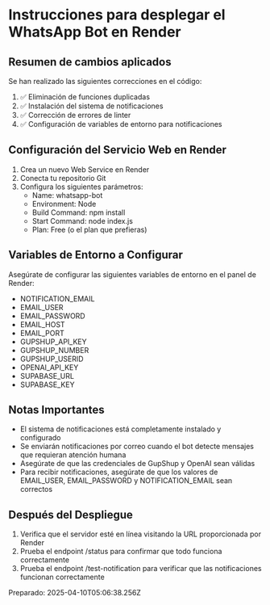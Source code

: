 
# Instrucciones para desplegar el WhatsApp Bot en Render

## Resumen de cambios aplicados

Se han realizado las siguientes correcciones en el código:

1. ✅ Eliminación de funciones duplicadas
2. ✅ Instalación del sistema de notificaciones
3. ✅ Corrección de errores de linter
4. ✅ Configuración de variables de entorno para notificaciones

## Configuración del Servicio Web en Render

1. Crea un nuevo Web Service en Render
2. Conecta tu repositorio Git
3. Configura los siguientes parámetros:
   - Name: whatsapp-bot
   - Environment: Node
   - Build Command: npm install
   - Start Command: node index.js
   - Plan: Free (o el plan que prefieras)

## Variables de Entorno a Configurar

Asegúrate de configurar las siguientes variables de entorno en el panel de Render:

- NOTIFICATION_EMAIL
- EMAIL_USER
- EMAIL_PASSWORD
- EMAIL_HOST
- EMAIL_PORT
- GUPSHUP_API_KEY
- GUPSHUP_NUMBER
- GUPSHUP_USERID
- OPENAI_API_KEY
- SUPABASE_URL
- SUPABASE_KEY

## Notas Importantes

- El sistema de notificaciones está completamente instalado y configurado
- Se enviarán notificaciones por correo cuando el bot detecte mensajes que requieran atención humana
- Asegúrate de que las credenciales de GupShup y OpenAI sean válidas
- Para recibir notificaciones, asegúrate de que los valores de EMAIL_USER, EMAIL_PASSWORD y NOTIFICATION_EMAIL sean correctos

## Después del Despliegue

1. Verifica que el servidor esté en línea visitando la URL proporcionada por Render
2. Prueba el endpoint /status para confirmar que todo funciona correctamente
3. Prueba el endpoint /test-notification para verificar que las notificaciones funcionan correctamente

Preparado: 2025-04-10T05:06:38.256Z

